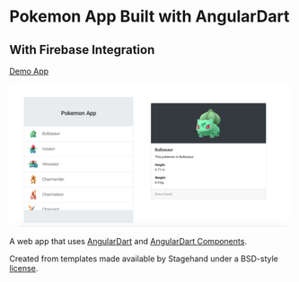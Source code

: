 # Pokemon App Built with AngularDart

## With Firebase Integration

[Demo App](https://flutterdemo-9c586.firebaseapp.com/)

<img src="pok.png" width="500px">

A web app that uses [AngularDart](https://webdev.dartlang.org/angular) and
[AngularDart Components](https://webdev.dartlang.org/components).

Created from templates made available by Stagehand under a BSD-style
[license](https://github.com/dart-lang/stagehand/blob/master/LICENSE).
